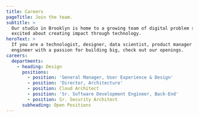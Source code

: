 ```yaml
---
title: Careers
pageTitle: Join the team.
subtitle: >
  Our studio in Brooklyn is home to a growing team of digital problem solvers
  excited about creating impact through technology.
heroText: >
  If you are a technologist, designer, data scientist, product manager or
  engineer with a passion for building big, check out our openings.
careers:
  departments:
    - heading: Design
      positions:
        - position: 'General Manager, User Experience & Design'
        - position: 'Director, Architecture'
        - position: Cloud Architect
        - position: 'Sr. Software Development Engineer, Back-End'
        - position: Sr. Security Architect
      subheading: Open Positions
---
```

